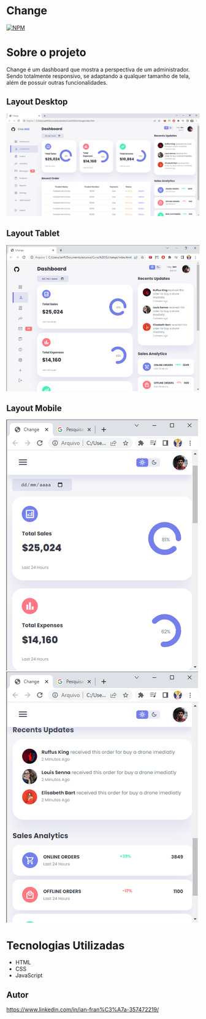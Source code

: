# Change
[![NPM](https://img.shields.io/npm/l/react)](https://github.com/IanFranco7/change/blob/main/LICENSE)

# Sobre o projeto

Change é um dashboard que mostra a perspectiva de um administrador. Sendo totalmente responsivo, se adaptando a qualquer tamanho de tela, além de  possuir outras funcionalidades.

## Layout Desktop
![desktop](https://raw.githubusercontent.com/IanFranco7/change/main/assets/project/desktop.png)

## Layout Tablet

![tablet](https://raw.githubusercontent.com/IanFranco7/change/main/assets/project/tablet.png)

## Layout Mobile

![mobile1](https://raw.githubusercontent.com/IanFranco7/change/main/assets/project/mobile2.png)   ![mobile2](https://raw.githubusercontent.com/IanFranco7/change/main/assets/project/mobile1.png)

# Tecnologias Utilizadas

- HTML
- CSS
- JavaScript

## Autor

https://www.linkedin.com/in/ian-fran%C3%A7a-357472219/
